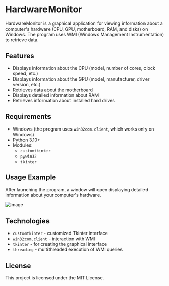 # HardwareMonitor

HardwareMonitor is a graphical application for viewing information about a computer's hardware (CPU, GPU, motherboard, RAM, and disks) on Windows. The program uses WMI (Windows Management Instrumentation) to retrieve data.

## Features
- Displays information about the CPU (model, number of cores, clock speed, etc.)
- Displays information about the GPU (model, manufacturer, driver version, etc.)
- Retrieves data about the motherboard
- Displays detailed information about RAM
- Retrieves information about installed hard drives

## Requirements
- Windows (the program uses `win32com.client`, which works only on Windows)
- Python 3.10+
- Modules:
  - `customtkinter`
  - `pywin32`
  - `tkinter`

## Usage Example
After launching the program, a window will open displaying detailed information about your computer's hardware.

![image](https://github.com/user-attachments/assets/d16fde00-84d8-40bd-81d0-f59d3f95dd73)



## Technologies
- `customtkinter` - customized Tkinter interface
- `win32com.client` - interaction with WMI
- `tkinter` - for creating the graphical interface
- `threading` - multithreaded execution of WMI queries

## License
This project is licensed under the MIT License.
